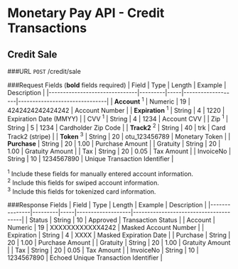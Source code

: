 # Monetary Pay API - Credit Transactions

## Credit Sale

###URL
`POST` /credit/sale

###Request Fields (**bold** fields required)
| Field                         | Type    | Length  | Example       | Description                   |
|-------------------------------|---------|-----|-------------------|-------------------------------|
| **Account** <sup>1</sup>      | Numeric | 19  | 4242424242424242  | Account Number                |
| **Expiration** <sup>1</sup>   | String  | 4   | 1220              | Expiration Date (MMYY)        |
| CVV <sup>1</sup>              | String  | 4   | 1234              | Account CVV                   |
| Zip <sup>1</sup>              | String  | 5   | 1234              | Cardholder Zip Code           |
| **Track2** <sup>2</sup>       | String  | 40  | trk               | Card Track2 (stripe)          |
| **Token** <sup>3</sup>        | String  | 20  | otu_123456789     | Monetary Token                |
| **Purchase**                  | String  | 20  | 1.00              | Purchase Amount               |
| Gratuity                      | String  | 20  | 1.00              | Gratuity Amount               |
| Tax                           | String  | 20  | 0.05              | Tax Amount                    |
| InvoiceNo                     | String  | 10  | 1234567890        | Unique Transaction Identifier |

<sup>1</sup> Include these fields for manually entered account information.<br />
<sup>2</sup> Include this fields for swiped account information.<br />
<sup>3</sup> Include this fields for tokenized card information.

###Response Fields
| Field         | Type    | Length  | Example       | Description                           |
|---------------|---------|-----|-------------------|---------------------------------------|
| Status        | String  | 10  | Approved          | Transaction Status                    |
| Account       | Numeric | 19  | XXXXXXXXXXXX4242  | Masked Account Number                 |
| Expiration    | String  | 4   | XXXX              | Masked Expiration Date                |
| Purchase      | String  | 20  | 1.00              | Purchase Amount                       |
| Gratuity      | String  | 20  | 1.00              | Gratuity Amount                       |
| Tax           | String  | 20  | 0.05              | Tax Amount                            |
| InvoiceNo     | String  | 10  | 1234567890        | Echoed Unique Transaction Identifier  |
